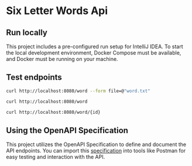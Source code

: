 # Six Letter Words Api

## Run locally
This project includes a pre-configured run setup for IntelliJ IDEA. 
To start the local development environment, Docker Compose must be available, and Docker must be running on your machine.

## Test endpoints
```bash
curl http://localhost:8080/word --form file=@"word.txt"
```
```bash
curl http://localhost:8080/word
```
```bash
curl http://localhost:8080/word/{id}
```


## Using the OpenAPI Specification
This project utilizes the OpenAPI Specification to define and document the API endpoints. 
You can import this [specification](https://github.com/nicholasM95/six-letter-words-api/blob/main/word-adapter/src/main/resources/word-openapi-spec.yaml) into tools like Postman for easy testing and interaction with the API.
